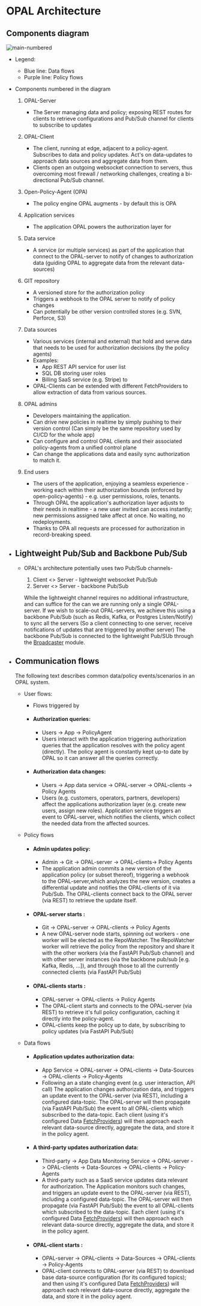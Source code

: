 # OPAL Architecture


## Components diagram
<img src="https://i.ibb.co/F45Q7bC/main-numbered.png" alt="main-numbered" border="0">

- Legend:
    - Blue line: Data flows 
    - Purple line: Policy flows
- Components numbered in the diagram
    1. OPAL-Server
        -  The Server managing data and policy; exposing REST routes for clients to retrieve configurations and Pub/Sub channel for clients to subscribe to updates 
    2. OPAL-Client
        - The client, running at edge, adjacent to a policy-agent. Subscribes to data and policy updates. Act's on data-updates to approach data sources and aggregate data from them. 
        - Clients open an outgoing websocket connection to servers, thus overcoming most firewall / networking challenges, creating a bi-directional Pub/Sub channel. 
    3. Open-Policy-Agent (OPA) 
        - The policy engine OPAL augments - by default this is OPA
    4. Application services 
        - The application OPAL powers the authorization layer for
    5. Data service
        - A service (or multiple services) as part of the application that connect to the OPAL-server to notify of changes to authorization data (guiding OPAL to aggregate data from the relevant data-sources) 
    6. GIT repository
        - A versioned store for the authorization policy
        - Triggers a webhook to the OPAL server to notify of policy changes
        - Can potentially be other version controlled stores (e.g. SVN, Perforce, S3) 
    7. Data sources
        - Various services (internal and external) that hold and serve data that needs to be used for authorization decisions (by the policy agents)
        - Examples: 
            - App REST API service for user list
            - SQL DB storing user roles
            - Billing SaaS service (e.g. Stripe) to 
        - OPAL-Clients can be extended with different FetchProviders to allow extraction of data from various sources.
    8. OPAL admins
        - Developers maintaining the application. 
        - Can drive new policies in realtime by simply pushing to their version control (Can simply be the same repository used by CI/CD for the whole app)
        - Can configure and control OPAL clients and their associated policy-agents from a unified control plane
        - Can change the applications data and easily sync authorization to match it. 

    9. End users
        - The users of the application, enjoying a seamless experience - working each within their authorization bounds (enforced by open-policy-agents) - e.g. user permissions, roles, tenants.
        - Through OPAL the application's authorization layer adjusts to their needs in realtime - a new user invited can access instantly; new permissions assigned take affect at once. No waiting, no redeployments. 
        - Thanks to OPA all requests are processed for authorization in record-breaking speed.


- ## Lightweight Pub/Sub and Backbone Pub/Sub
    - OPAL's architecture potentially uses two Pub/Sub channels-
        1. Client <> Server - lightweight websocket Pub/Sub
        2. Server <> Server - backbone Pub/Sub 

        While the lightweight channel requires no additional infrastructure, and can suffice for the can we are running only a single OPAL-server. If we wish to scale-out OPAL-servers, we achieve this using a backbone Pub/Sub (such as Redis, Kafka, or Postgres Listen/Notify) to sync all the servers (So a client connecting to one server, receive notifications of updates that are triggered by another server)
        The backbone Pub/Sub is connected to the lightweight Pub/SUb through the [Broadcaster](https://pypi.org/project/broadcaster/) module.


- ## Communication flows
    The following text describes common data/policy events/scenarios in an OPAL system.

    - User flows:
        - Flows triggered by 
        - #### __Authorization queries:__ 
            - Users -> App -> PolicyAgent
            - Users interact with the application triggering authorization queries that the application resolves with the policy agent (directly). The policy agent is constantly kept up-to date by OPAL so it can answer all the queries correctly.

        - #### __Authorization data changes:__ 
            - Users -> App data service -> OPAL-server -> OPAL-clients -> Policy Agents
            - Users (e.g. customers, operators, partners, developers) affect the applications authorization layer (e.g. create new users, assign new roles). Application service triggers an event to OPAL-server, which notifies the clients, which collect the needed data from the affected sources.

    - Policy flows
        - #### __Admin updates policy:__ 
            - Admin -> Git -> OPAL-server -> OPAL-clients-> Policy Agents
            - The application admin commits a new version of the application policy (or subset thereof), triggering a webhook to the OPAL-server,which analyzes the new version, creates a differential update and notifies the OPAL-clients of it via Pub/Sub. The OPAL-clients connect back to the OPAL server (via REST) to retrieve the update itself.
        
        - #### __OPAL-server starts :__ 
            - Git -> OPAL-server -> OPAL-clients -> Policy Agents
            - A new OPAL-server node starts, spinning out workers - one worker will be elected as the RepoWatcher. The RepoWatcher worker will retrieve the policy from the repository and share it with the other workers (via the FastAPI Pub/Sub channel) and with other server instances (via the backbone pub/sub [e.g. Kafka, Redis, ...]), and through those to all the currently connected clients (via FastAPI Pub/Sub)
        - #### __OPAL-clients starts :__ 
            - OPAL-server -> OPAL-clients -> Policy Agents
            - The OPAL-client starts and connects to the OPAL-server (via REST) to retrieve it's full policy configuration, caching it directly into the policy-agent.  
            - OPAL-clients keep the policy up to date, by subscribing to policy updates (via FastAPI Pub/Sub) 

    - Data flows

        - #### __Application updates authorization data:__ 
            - App Service -> OPAL-server -> OPAL-clients -> Data-Sources -> OPAL-clients -> Policy-Agents
            - Following an a state changing event (e.g. user interaction, API call) The application changes authorization data, and triggers an update event to the OPAL-server (via REST), including a configured data-topic. The OPAL-server will then propagate (via FastAPI Pub/Sub) the event to all OPAL-clients which subscribed to the data-topic.
            Each client (using it's configured Data [FetchProviders](opal/common/fetcher/fetch_provider.py)) will then approach each relevant data-source directly, aggregate the data, and store it in the policy agent.

        - #### __A third-party updates authorization data:__ 
            - Third-party -> App Data Monitoring Service -> OPAL-server -> OPAL-clients -> Data-Sources -> OPAL-clients -> Policy-Agents
            - A third-party such as a SaaS service updates data relevant for authorization. The Application monitors such changes, and triggers an update event to the OPAL-server (via REST), including a configured data-topic. The OPAL-server will then propagate (via FastAPI Pub/Sub) the event to all OPAL-clients which subscribed to the data-topic.
            Each client (using it's configured Data [FetchProviders](opal/common/fetcher/fetch_provider.py)) will then approach each relevant data-source directly, aggregate the data, and store it in the policy agent.
        
        - #### __OPAL-client starts :__  
            - OPAL-server -> OPAL-clients -> Data-Sources -> OPAL-clients -> Policy-Agents
            - OPAL-client connects to OPAL-server (via REST) to download base data-source configuration (for its configured topics); and then using it's configured Data [FetchProviders](opal/common/fetcher/fetch_provider.py)) will approach each relevant data-source directly, aggregate the data, and store it in the policy agent.